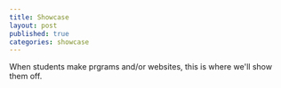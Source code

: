 ```yaml
---
title: Showcase
layout: post
published: true
categories: showcase
---
```


When students make prgrams and/or websites, this is where we'll show them off.
